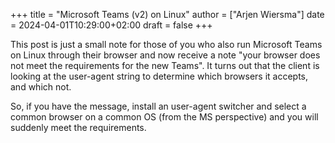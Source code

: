 +++
title = "Microsoft Teams (v2) on Linux"
author = ["Arjen Wiersma"]
date = 2024-04-01T10:29:00+02:00
draft = false
+++

This post is just a small note for those of you who also run Microsoft Teams on Linux through their browser and now receive a note "your browser does not meet the requirements for the new Teams". It turns out that the client is looking at the user-agent string to determine which browsers it accepts, and which not.

So, if you have the message, install an user-agent switcher and select a common browser on a common OS (from the MS perspective) and you will suddenly meet the requirements.
